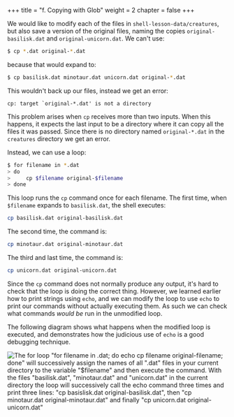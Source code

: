 +++
title = "f. Copying with Glob"
weight = 2
chapter = false
+++


We would like to modify each of the files in `shell-lesson-data/creatures`, but also save a version
of the original files, naming the copies `original-basilisk.dat` and `original-unicorn.dat`.
We can't use:

```Bash
$ cp *.dat original-*.dat
```

because that would expand to:

```Bash
$ cp basilisk.dat minotaur.dat unicorn.dat original-*.dat
```

This wouldn't back up our files, instead we get an error:

~~~
cp: target `original-*.dat' is not a directory
~~~

This problem arises when `cp` receives more than two inputs. When this happens, it
expects the last input to be a directory where it can copy all the files it was passed.
Since there is no directory named `original-*.dat` in the `creatures` directory we get an
error.

Instead, we can use a loop:
```Bash
$ for filename in *.dat
> do
>     cp $filename original-$filename
> done
```

This loop runs the `cp` command once for each filename.
The first time, when `$filename` expands to `basilisk.dat`,
the shell executes:

```Bash
cp basilisk.dat original-basilisk.dat
```

The second time, the command is:

```Bash
cp minotaur.dat original-minotaur.dat
```

The third and last time, the command is:

```Bash
cp unicorn.dat original-unicorn.dat
```

Since the `cp` command does not normally produce any output, it's hard to check
that the loop is doing the correct thing.
However, we learned earlier how to print strings using `echo`, and we can modify the loop
to use `echo` to print our commands without actually executing them.
As such we can check what commands *would be* run in the unmodified loop.

The following diagram
shows what happens when the modified loop is executed, and demonstrates how the
judicious use of `echo` is a good debugging technique.

![The for loop "for filename in *.dat; do echo cp $filename original-$filename;
done" will successively assign the names of all "*.dat" files in your current
directory to the variable "$filename" and then execute the command. With the
files "basilisk.dat", "minotaur.dat" and "unicorn.dat" in the current directory
the loop will successively call the echo command three times and print three
lines: "cp basislisk.dat original-basilisk.dat", then "cp minotaur.dat
original-minotaur.dat" and finally "cp unicorn.dat
original-unicorn.dat"](images/shell_script_for_loop_flow_chart.svg)